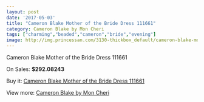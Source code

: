 ```yaml
---
layout: post
date: '2017-05-03'
title: "Cameron Blake Mother of the Bride Dress 111661"
category: Cameron Blake by Mon Cheri
tags: ["charming","beaded","cameron","bride","evening"]
image: http://img.princessan.com/3130-thickbox_default/cameron-blake-mother-of-the-bride-dress-111661.jpg
---
```

Cameron Blake Mother of the Bride Dress 111661

On Sales: **$292.08243**
<a href="https://www.princessan.com/en/cameron-blake-by-mon-cheri/1436-cameron-blake-mother-of-the-bride-dress-111661.html"><amp-img layout="responsive" width="600" height="600" src="//img.princessan.com/3130-thickbox_default/cameron-blake-mother-of-the-bride-dress-111661.jpg" alt="Cameron Blake Mother of the Bride Dress 111661 0" /></a>
<a href="https://www.princessan.com/en/cameron-blake-by-mon-cheri/1436-cameron-blake-mother-of-the-bride-dress-111661.html"><amp-img layout="responsive" width="600" height="600" src="//img.princessan.com/3132-thickbox_default/cameron-blake-mother-of-the-bride-dress-111661.jpg" alt="Cameron Blake Mother of the Bride Dress 111661 1" /></a>
<a href="https://www.princessan.com/en/cameron-blake-by-mon-cheri/1436-cameron-blake-mother-of-the-bride-dress-111661.html"><amp-img layout="responsive" width="600" height="600" src="//img.princessan.com/3131-thickbox_default/cameron-blake-mother-of-the-bride-dress-111661.jpg" alt="Cameron Blake Mother of the Bride Dress 111661 2" /></a>

Buy it: [Cameron Blake Mother of the Bride Dress 111661](https://www.princessan.com/en/cameron-blake-by-mon-cheri/1436-cameron-blake-mother-of-the-bride-dress-111661.html "Cameron Blake Mother of the Bride Dress 111661")

View more: [Cameron Blake by Mon Cheri](https://www.princessan.com/en/12-cameron-blake-by-mon-cheri "Cameron Blake by Mon Cheri")